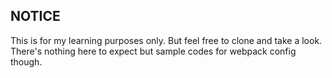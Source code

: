 ## NOTICE
This is for my learning purposes only. But feel free to clone and take a look. There's nothing here to expect but sample codes for webpack config though.
